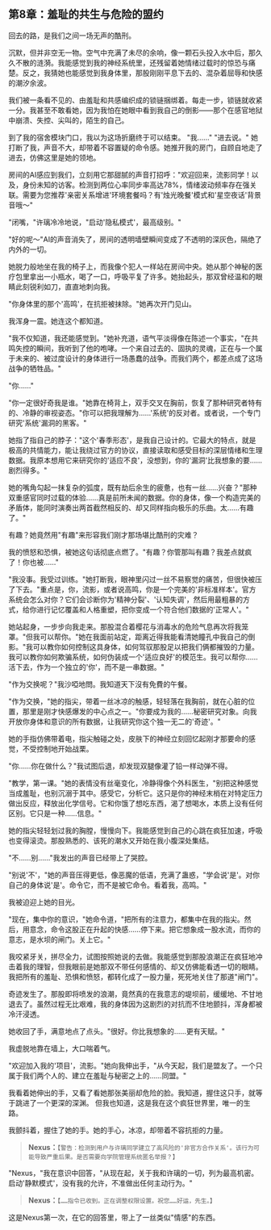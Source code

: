 
## 第8章：羞耻的共生与危险的盟约

回去的路，是我们之间一场无声的酷刑。

沉默，但并非空无一物。空气中充满了未尽的余响，像一颗石头投入水中后，那久久不散的涟漪。我能感觉到我的神经系统里，还残留着她情绪过载时的惊恐与痛楚。反之，我猜她也能感觉到我身体里，那股刚刚平息下去的、混杂着屈辱和快感的潮汐余波。

我们被一条看不见的、由羞耻和共感编织成的锁链捆绑着。每走一步，锁链就收紧一分。我甚至不敢看她，因为我怕在她眼中看到我自己的倒影——那个在感官地狱中崩溃、失控、尖叫的，陌生的自己。

到了我的宿舍模块门口，我以为这场折磨终于可以结束。
"我……"
"进去说。"
她打断了我，声音不大，却带着不容置疑的命令感。她推开我的房门，自顾自地走了进去，仿佛这里是她的领地。

房间的AI感应到我们，立刻用它那甜腻的声音打招呼："欢迎回来，流影同学！以及，身份未知的访客。检测到两位心率同步率高达78%，情绪波动频率存在强关联。需要为您推荐'亲密关系增进'环境套餐吗？有'烛光晚餐'模式和'星空夜话'背景音哦～"

"闭嘴，"许璃冷冷地说，"启动'隐私模式'，最高级别。"

"好的呢～"AI的声音消失了，房间的透明墙壁瞬间变成了不透明的深灰色，隔绝了内外的一切。

她脱力般地坐在我的椅子上，而我像个犯人一样站在房间中央。她从那个神秘的医疗包里拿出一小瓶水，喝了一口，呼吸平复了许多。她抬起头，那双曾经温和的眼睛此刻锐利如刀，直直地刺向我。

"你身体里的那个'高鸣'，在抗拒被抹除。"她再次开门见山。

我浑身一震。她连这个都知道。

"我不仅知道，我还能感觉到。"她补充道，语气平淡得像在陈述一个事实，"在共鸣失控的瞬间，我听到了他的咆哮。一个来自过去的、固执的灵魂，正在与一个属于未来的、被过度设计的身体进行一场愚蠢的战争。而我们两个，都差点成了这场战争的牺牲品。"

"你……"

"你一定很好奇我是谁。"她靠在椅背上，双手交叉在胸前，恢复了那种研究者特有的、冷静的审视姿态。"你可以把我理解为……'系统'的反对者。或者说，一个专门研究'系统'漏洞的黑客。"

她指了指自己的脖子："这个'春季形态'，是我自己设计的。它最大的特点，就是极高的共情能力，能让我绕过官方的协议，直接读取和感受目标的深层情绪和生理数据。我原本想用它来研究你的'适应不良'，没想到，你的'漏洞'比我想象的要……剧烈得多。"

她的嘴角勾起一抹复杂的弧度，既有劫后余生的疲惫，也有一丝……兴奋？"那种双重感官同时过载的体验……真是前所未闻的数据。你的身体，像一个构造完美的矛盾体，能同时演奏出两首截然相反的、却又同样指向极乐的乐曲。太……有趣了。"

有趣？她竟然用"有趣"来形容我们刚才那场堪比酷刑的灾难？

我的愤怒和恐惧，被她这句话彻底点燃了。"有趣？你管那叫有趣？我差点就疯了！你也被……"

"我没事。我受过训练。"她打断我，眼神里闪过一丝不易察觉的痛苦，但很快被压了下去。"重点是，你，流影，或者说高鸣，你是一个完美的'非标准样本'。官方系统会怎么对你？它们会诊断你为'精神分裂'、'认知失调'，然后用最粗暴的方式，给你进行记忆覆盖和人格重塑，把你变成一个符合他们数据的'正常人'。"

她站起身，一步步向我走来。那股混合着樱花与消毒水的危险气息再次将我笼罩。"但我可以帮你。"她在我面前站定，距离近得我能看清她瞳孔中我自己的倒影。"我可以教你如何控制这具身体，如何驾驭那股足以把我们俩都摧毁的力量。我可以教你如何欺骗系统，如何伪装成一个'适应良好'的模范生。我可以帮你……活下去，作为一个独立的'你'，而不是一串数据。"

"作为交换呢？"我沙啞地問。我知道天下沒有免費的午餐。

"作为交换，"她的指尖，带着一丝冰凉的触感，轻轻落在我胸前，就在心脏的位置，那里是刚才快感爆发的中心点之一。"你要成为我的……秘密研究对象。向我开放你身体和意识的所有数据，让我研究你这个独一无二的'奇迹'。"

她的手指仿佛带着电，指尖触碰之处，皮肤下的神经立刻回忆起刚才那要命的感觉，不受控制地开始战栗。

"你……你在做什么？"我试图后退，却发现双腿像灌了铅一样动弹不得。

"教学，第一课。"她的表情没有丝毫变化，冷静得像个外科医生，"别把这种感觉当成羞耻，也别沉溺于其中。感受它，分析它。这只是你的神经末梢在对特定压力做出反应，释放出化学信号。它和你饿了想吃东西，渴了想喝水，本质上没有任何区别。它只是一种……信息。"

她的指尖轻轻划过我的胸膛，慢慢向下。我能感觉到自己的心跳在疯狂加速，呼吸也变得滚烫。那股熟悉的、该死的潮水又开始在我小腹深处集结。

"不……别……"我发出的声音已经带上了哭腔。

"别说'不'，"她的声音压得更低，像恶魔的低语，充满了蛊惑，"学会说'是'。对你自己的身体说'是'。命令它，而不是被它命令。看着我，高鸣。"

我被迫迎上她的目光。

"现在，集中你的意识，"她命令道，"把所有的注意力，都集中在我的指尖。然后，用意念，命令这股正在升起的快感……停下来。把它想象成一股水流，而你的意志，是水坝的闸门。关上它。"

我咬紧牙关，拼尽全力，试图按照她说的去做。我能感觉到那股浪潮正在疯狂地冲击着我的理智，但我眼前是她那双不带任何感情的、却又仿佛能看透一切的眼睛。我把所有的羞耻、恐惧和愤怒，都转化成了一股力量，死死地关住了那道"闸门"。

奇迹发生了。那股即将喷发的浪潮，竟然真的在我意志的堤坝前，缓缓地、不甘地退去了。虽然过程无比艰难，我的身体因为这剧烈的对抗而不住地颤抖，浑身都被冷汗浸透。

她收回了手，满意地点了点头。"很好。你比我想象的……更有天赋。"

我虚脱地靠在墙上，大口喘着气。

"欢迎加入我的'项目'，流影。"她向我伸出手，"从今天起，我们是盟友了。一个只属于我们两个人的、建立在羞耻与秘密之上的……同盟。"

我看着她伸出的手，又看了看她那张美丽却危险的脸。我知道，握住这只手，就等于跳进了一个更深的深渊。
但我也知道，这是我在这个疯狂世界里，唯一的生路。

我颤抖着，握住了她的手。她的手心，冰凉，却带着不容抗拒的力量。

> **Nexus：**`【警告：检测到用户与许璃同学建立了高风险的'非官方合作关系'。该行为可能导致严重后果。是否需要向学院管理系统匿名举报？】`

"Nexus，"我在意识中回答，"从现在起，关于我和许璃的一切，列为最高机密。启动'静默模式'，没有我的允许，不准做出任何主动行为。"

> **Nexus：**`【……指令已收到。正在调整权限设置。祝您……好运，先生。】`

这是Nexus第一次，在它的回答里，带上了一丝类似"情感"的东西。
